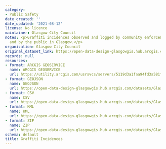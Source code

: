 ```yaml
---
category:
- Public Safety
date_created: ''
date_updated: '2021-08-12'
license: No licence
maintainer: Glasgow City Council
notes: <p>Graffiti incidences observed and logged by community enforcement patrols
  and by the public in Glasgow.</p>
organization: Glasgow City Council
original_dataset_link: https://open-data-design-glasgowgis.hub.arcgis.com/maps/GlasgowGIS::graffiti-incidences
records: null
resources:
- format: ARCGIS GEOSERVICE
  name: ARCGIS GEOSERVICE
  url: https://utility.arcgis.com/usrsvcs/servers/5119d3a1faa94fd3a581fb92694afb8a/rest/services/OPEN_DATA/Graffiti_Incidences/MapServer/0
- format: GEOJSON
  name: GEOJSON
  url: https://open-data-design-glasgowgis.hub.arcgis.com/datasets/GlasgowGIS::graffiti-incidences.geojson?outSR=%7B%22latestWkid%22%3A27700%2C%22wkid%22%3A27700%7D
- format: CSV
  name: CSV
  url: https://open-data-design-glasgowgis.hub.arcgis.com/datasets/GlasgowGIS::graffiti-incidences.csv?outSR=%7B%22latestWkid%22%3A27700%2C%22wkid%22%3A27700%7D
- format: KML
  name: KML
  url: https://open-data-design-glasgowgis.hub.arcgis.com/datasets/GlasgowGIS::graffiti-incidences.kml?outSR=%7B%22latestWkid%22%3A27700%2C%22wkid%22%3A27700%7D
- format: ZIP
  name: ZIP
  url: https://open-data-design-glasgowgis.hub.arcgis.com/datasets/GlasgowGIS::graffiti-incidences.zip?outSR=%7B%22latestWkid%22%3A27700%2C%22wkid%22%3A27700%7D
schema: default
title: Graffiti Incidences
---
```

